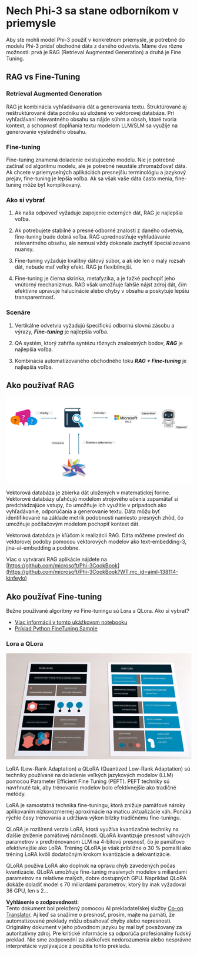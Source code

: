 <!--
CO_OP_TRANSLATOR_METADATA:
{
  "original_hash": "743d7e9cb9c4e8ea642d77bee657a7fa",
  "translation_date": "2025-07-17T10:00:41+00:00",
  "source_file": "md/03.FineTuning/LetPhi3gotoIndustriy.md",
  "language_code": "sk"
}
-->
# **Nech Phi-3 sa stane odborníkom v priemysle**

Aby ste mohli model Phi-3 použiť v konkrétnom priemysle, je potrebné do modelu Phi-3 pridať obchodné dáta z daného odvetvia. Máme dve rôzne možnosti: prvá je RAG (Retrieval Augmented Generation) a druhá je Fine Tuning.

## **RAG vs Fine-Tuning**

### **Retrieval Augmented Generation**

RAG je kombinácia vyhľadávania dát a generovania textu. Štruktúrované aj neštruktúrované dáta podniku sú uložené vo vektorovej databáze. Pri vyhľadávaní relevantného obsahu sa nájde súhrn a obsah, ktoré tvoria kontext, a schopnosť dopĺňania textu modelom LLM/SLM sa využije na generovanie výsledného obsahu.

### **Fine-tuning**

Fine-tuning znamená doladenie existujúceho modelu. Nie je potrebné začínať od algoritmu modelu, ale je potrebné neustále zhromažďovať dáta. Ak chcete v priemyselných aplikáciách presnejšiu terminológiu a jazykový prejav, fine-tuning je lepšia voľba. Ak sa však vaše dáta často menia, fine-tuning môže byť komplikovaný.

### **Ako si vybrať**

1. Ak naša odpoveď vyžaduje zapojenie externých dát, RAG je najlepšia voľba.

2. Ak potrebujete stabilné a presné odborné znalosti z daného odvetvia, fine-tuning bude dobrá voľba. RAG uprednostňuje vyhľadávanie relevantného obsahu, ale nemusí vždy dokonale zachytiť špecializované nuansy.

3. Fine-tuning vyžaduje kvalitný dátový súbor, a ak ide len o malý rozsah dát, nebude mať veľký efekt. RAG je flexibilnejší.

4. Fine-tuning je čierna skrinka, metafyzika, a je ťažké pochopiť jeho vnútorný mechanizmus. RAG však umožňuje ľahšie nájsť zdroj dát, čím efektívne upravuje halucinácie alebo chyby v obsahu a poskytuje lepšiu transparentnosť.

### **Scenáre**

1. Vertikálne odvetvia vyžadujú špecifickú odbornú slovnú zásobu a výrazy, ***Fine-tuning*** je najlepšia voľba.

2. QA systém, ktorý zahŕňa syntézu rôznych znalostných bodov, ***RAG*** je najlepšia voľba.

3. Kombinácia automatizovaného obchodného toku ***RAG + Fine-tuning*** je najlepšia voľba.

## **Ako používať RAG**

![rag](../../../../translated_images/rag.2014adc59e6f6007bafac13e800a6cbc3e297fbb9903efe20a93129bd13987e9.sk.png)

Vektorová databáza je zbierka dát uložených v matematickej forme. Vektorové databázy uľahčujú modelom strojového učenia zapamätať si predchádzajúce vstupy, čo umožňuje ich využitie v prípadoch ako vyhľadávanie, odporúčania a generovanie textu. Dáta môžu byť identifikované na základe metrík podobnosti namiesto presných zhôd, čo umožňuje počítačovým modelom pochopiť kontext dát.

Vektorová databáza je kľúčom k realizácii RAG. Dáta môžeme previesť do vektorovej podoby pomocou vektorových modelov ako text-embedding-3, jina-ai-embedding a podobne.

Viac o vytváraní RAG aplikácie nájdete na [https://github.com/microsoft/Phi-3CookBook](https://github.com/microsoft/Phi-3CookBook?WT.mc_id=aiml-138114-kinfeylo)

## **Ako používať Fine-tuning**

Bežne používané algoritmy vo Fine-tuningu sú Lora a QLora. Ako si vybrať?
- [Viac informácií v tomto ukážkovom notebooku](../../../../code/04.Finetuning/Phi_3_Inference_Finetuning.ipynb)
- [Príklad Python FineTuning Sample](../../../../code/04.Finetuning/FineTrainingScript.py)

### **Lora a QLora**

![lora](../../../../translated_images/qlora.e6446c988ee04ca08807488bb7d9e2c0ea7ef4af9d000fc6d13032b4ac2de18d.sk.png)

LoRA (Low-Rank Adaptation) a QLoRA (Quantized Low-Rank Adaptation) sú techniky používané na doladenie veľkých jazykových modelov (LLM) pomocou Parameter Efficient Fine Tuning (PEFT). PEFT techniky sú navrhnuté tak, aby trénovanie modelov bolo efektívnejšie ako tradičné metódy.

LoRA je samostatná technika fine-tuningu, ktorá znižuje pamäťové nároky aplikovaním nízkorozmernej aproximácie na maticu aktualizácie váh. Ponúka rýchle časy trénovania a udržiava výkon blízky tradičnému fine-tuningu.

QLoRA je rozšírená verzia LoRA, ktorá využíva kvantizačné techniky na ďalšie zníženie pamäťovej náročnosti. QLoRA kvantizuje presnosť váhových parametrov v predtrénovanom LLM na 4-bitovú presnosť, čo je pamäťovo efektívnejšie ako LoRA. Tréning QLoRA je však približne o 30 % pomalší ako tréning LoRA kvôli dodatočným krokom kvantizácie a dekvantizácie.

QLoRA používa LoRA ako doplnok na opravu chýb zavedených počas kvantizácie. QLoRA umožňuje fine-tuning masívnych modelov s miliardami parametrov na relatívne malých, dobre dostupných GPU. Napríklad QLoRA dokáže doladiť model s 70 miliardami parametrov, ktorý by inak vyžadoval 36 GPU, len s 2...

**Vyhlásenie o zodpovednosti**:  
Tento dokument bol preložený pomocou AI prekladateľskej služby [Co-op Translator](https://github.com/Azure/co-op-translator). Aj keď sa snažíme o presnosť, prosím, majte na pamäti, že automatizované preklady môžu obsahovať chyby alebo nepresnosti. Originálny dokument v jeho pôvodnom jazyku by mal byť považovaný za autoritatívny zdroj. Pre kritické informácie sa odporúča profesionálny ľudský preklad. Nie sme zodpovední za akékoľvek nedorozumenia alebo nesprávne interpretácie vyplývajúce z použitia tohto prekladu.
